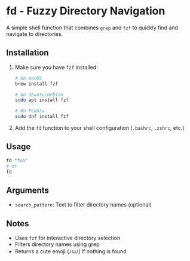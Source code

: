 # fd - Fuzzy Directory Navigation

A simple shell function that combines `grep` and `fzf` to quickly find and navigate to directories.

## Installation

1. Make sure you have `fzf` installed:
   ```bash
   # On macOS
   brew install fzf

   # On Ubuntu/Debian
   sudo apt install fzf

   # On Fedora
   sudo dnf install fzf
   ```

2. Add the `fd` function to your shell configuration (`.bashrc`, `.zshrc`, etc.)

## Usage

```bash
fd "foo"
# or
fd

```
## Arguments
- `search_pattern`: Text to filter directory names (optional)

## Notes
- Uses `fzf` for interactive directory selection
- Filters directory names using grep
- Returns a cute emoji (ﾉωﾉ) if nothing is found